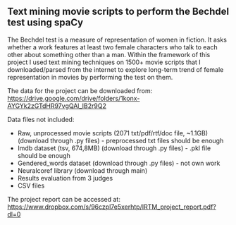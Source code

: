 ## Text mining movie scripts to perform the Bechdel test using spaCy


The Bechdel test is a measure of representation of women in fiction. It asks whether a work features at least two female characters who talk to each other about something other than a man.
Within the framework of this project I used text mining techniques on 1500+ movie scripts that I downloaded/parsed from the internet to explore long-term trend of female representation in movies by performing the test on them.


The data for the project can be downloaded from:
https://drive.google.com/drive/folders/1konx-AYGYk2zGTdHR97vgQAl_IB2r9Q2

Data files not included:
- Raw, unprocessed movie scripts (2071 txt/pdf/rtf/doc file, ~1.1GB) (download through .py files) - preprocessed txt files should be enough
- Imdb dataset (tsv, 674,8MB) (download through .py files) - .pkl file should be enough
- Gendered_words dataset (download through .py files) - not own work
- Neuralcoref library (download through main)
- Results evaluation from 3 judges
- CSV files


The project report can be accessed at:
https://www.dropbox.com/s/96czpl7e5xerhtp/IRTM_project_report.pdf?dl=0